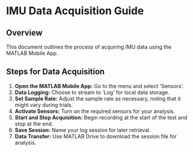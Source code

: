 # IMU Data Acquisition Guide

## Overview
This document outlines the process of acquiring IMU data using the MATLAB Mobile App.

## Steps for Data Acquisition
1. **Open the MATLAB Mobile App:** Go to the menu and select 'Sensors'.
2. **Data Logging:** Choose to stream to 'Log' for local data storage.
3. **Set Sample Rate:** Adjust the sample rate as necessary, noting that it might vary during trials.
4. **Activate Sensors:** Turn on the required sensors for your analysis.
5. **Start and Stop Acquisition:** Begin recording at the start of the test and stop at the end.
6. **Save Session:** Name your log session for later retrieval.
7. **Data Transfer:** Use MATLAB Drive to download the session file for analysis.
